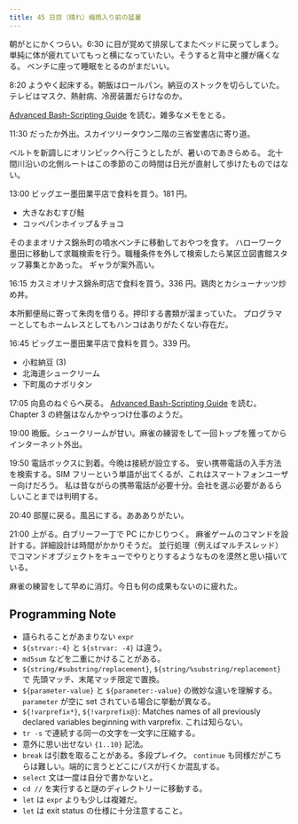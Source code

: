 ```yaml
---
title: 45 日目（晴れ）梅雨入り前の猛暑
---
```


朝がとにかくつらい。6:30 に目が覚めて排尿してまたベッドに戻ってしまう。
単純に体が疲れていてもっと横になっていたい。そうすると背中と腰が痛くなる。
ベンチに座って睡眠をとるのがまだいい。

8:20 ようやく起床する。朝飯はロールパン。納豆のストックを切らしていた。
テレビはマスク、熱射病、冷房装置だらけなのか。

[Advanced Bash-Scripting Guide][abs-guide] を読む。雑多なメモをとる。

11:30 だったか外出。スカイツリータウン二階の三省堂書店に寄り道。

ベルトを新調しにオリンピックへ行こうとしたが、暑いのであきらめる。
北十間川沿いの北側ルートはこの季節のこの時間は日光が直射して歩けたものではない。

13:00 ビッグエー墨田業平店で食料を買う。181 円。

* 大きなおむすび鮭
* コッペパンホイップ＆チョコ

そのままオリナス錦糸町の噴水ベンチに移動しておやつを食す。
ハローワーク墨田に移動して求職検索を行う。職種条件を外して検索したら某区立図書館スタッフ募集とかあった。
ギャラが案外高い。

16:15 カスミオリナス錦糸町店で食料を買う。336 円。鶏肉とカシューナッツ炒め丼。

本所郵便局に寄って朱肉を借りる。押印する書類が溜まっていた。
プログラマーとしてもホームレスとしてもハンコはありがたくない存在だ。

16:45 ビッグエー墨田業平店で食料を買う。339 円。

* 小粒納豆 (3)
* 北海道シュークリーム
* 下町風のナポリタン

17:05 向島のねぐらへ戻る。
[Advanced Bash-Scripting Guide][abs-guide] を読む。Chapter 3 の終盤はなんかやっつけ仕事のようだ。

19:00 晩飯。シュークリームが甘い。麻雀の練習をして一回トップを獲ってからインターネット外出。

19:50 電話ボックスに到着。今晩は接続が設立する。
安い携帯電話の入手方法を検索する。SIM フリーという単語が出てくるが、これはスマートフォンユーザー向けだろう。
私は昔ながらの携帯電話が必要十分。会社を選ぶ必要があるらしいことまでは判明する。

20:40 部屋に戻る。風呂にする。ああありがたい。

21:00 上がる。白ブリーフ一丁で PC にかじりつく。
麻雀ゲームのコマンドを設計する。詳細設計は時間がかかりそうだ。
並行処理（例えばマルチスレッド）でコマンドオブジェクトをキューでやりとりするようなものを漠然と思い描いている。

麻雀の練習をして早めに消灯。今日も何の成果もないのに疲れた。

## Programming Note

* 語られることがあまりない `expr`
* `${strvar:-4}` と `${strvar: -4}` は違う。
* `md5sum` などを二重にかけることがある。
* `${string/#substring/replacement}`, `${string/%substring/replacement}` で
  先頭マッチ、末尾マッチ限定で置換。
* `${parameter-value}` と `${parameter:-value}` の微妙な違いを理解する。
  `parameter` が空に set されている場合に挙動が異なる。
* `${!varprefix*}`, `${!varprefix@}`: Matches names of all previously declared
  variables beginning with varprefix. これは知らない。
* `tr -s` で連続する同一の文字を一文字に圧縮する。
* 意外に思い出せない `{1..10}` 記法。
* `break` は引数を取ることがある。多段プレイク。
  `continue` も同様だがこちらは難しい。端的に言うとどこにパスが行くか混乱する。
* `select` 文は一度は自分で書かないと。
* `cd //` を実行すると謎のディレクトリーに移動する。
* `let` は `expr` よりも少しは複雑だ。
* `let` は exit status の仕様に十分注意すること。

[abs-guide]: https://www.tldp.org/LDP/abs/abs-guide.pdf
